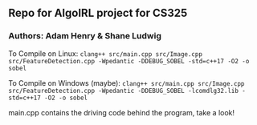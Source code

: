 ## Repo for AlgoIRL project for CS325

### Authors: Adam Henry & Shane Ludwig

To Compile on Linux: `clang++ src/main.cpp src/Image.cpp src/FeatureDetection.cpp -Wpedantic -DDEBUG_SOBEL -std=c++17 -O2 -o sobel`

To Compile on Windows (maybe): `clang++ src/main.cpp src/Image.cpp src/FeatureDetection.cpp -Wpedantic -DDEBUG_SOBEL -lcomdlg32.lib -std=c++17 -O2 -o sobel`

main.cpp contains the driving code behind the program, take a look!
